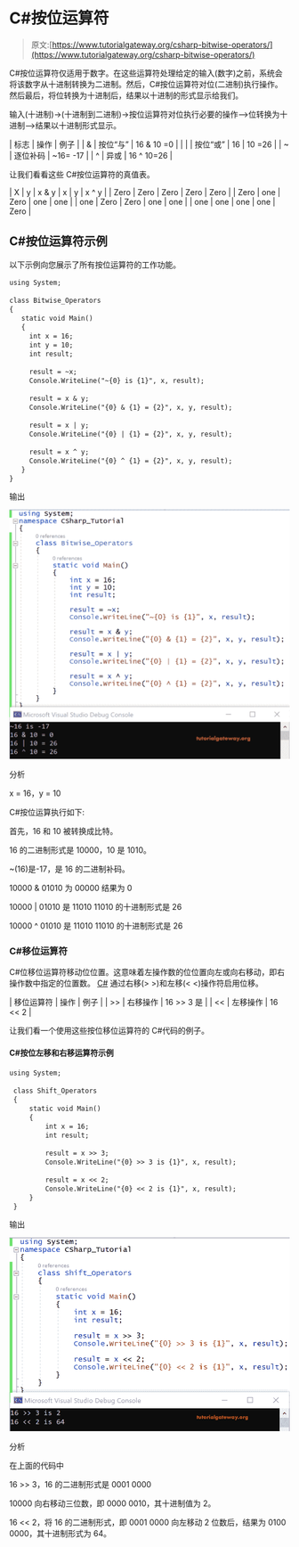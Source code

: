 # C#按位运算符

> 原文:[https://www.tutorialgateway.org/csharp-bitwise-operators/](https://www.tutorialgateway.org/csharp-bitwise-operators/)

C#按位运算符仅适用于数字。在这些运算符处理给定的输入(数字)之前，系统会将该数字从十进制转换为二进制。然后，C#按位运算符对位(二进制)执行操作。然后最后，将位转换为十进制后，结果以十进制的形式显示给我们。

输入(十进制)->(十进制到二进制)->按位运算符对位执行必要的操作-->位转换为十进制-->结果以十进制形式显示。

| 标志 | 操作 | 例子 |
| & | 按位“与” | 16 & 10 =0 |
| &#124; | 按位“或” | 16 &#124; 10 =26 |
| ~ | 逐位补码 | ~16= -17 |
| ^ | 异或 | 16 ^ 10=26 |

让我们看看这些 C#按位运算符的真值表。

| X | y | x & y | x &#124; y | x ^ y |
| Zero | Zero | Zero | Zero | Zero |
| Zero | one | Zero | one | one |
| one | Zero | Zero | one | one |
| one | one | one | one | Zero |

## C#按位运算符示例

以下示例向您展示了所有按位运算符的工作功能。

```
using System;

class Bitwise_Operators
{
   static void Main()
   {
     int x = 16;
     int y = 10;
     int result;

     result = ~x;
     Console.WriteLine("~{0} is {1}", x, result);

     result = x & y;
     Console.WriteLine("{0} & {1} = {2}", x, y, result);

     result = x | y;
     Console.WriteLine("{0} | {1} = {2}", x, y, result);

     result = x ^ y;
     Console.WriteLine("{0} ^ {1} = {2}", x, y, result);
   }
}
```

输出

![C# Bitwise Operators 1](img/fe2c1c5a484e0b354f486e4c4cca78cf.png)

分析

x = 16，y = 10

C#按位运算执行如下:

首先，16 和 10 被转换成比特。

16 的二进制形式是 10000，10 是 1010。

~(16)是-17，是 16 的二进制补码。

10000 & 01010 为 00000
结果为 0

10000 | 01010 是 11010
11010 的十进制形式是 26

10000 ^ 01010 是 11010
11010 的十进制形式是 26

### C#移位运算符

C#位移位运算符移动位位置。这意味着左操作数的位位置向左或向右移动，即右操作数中指定的位置数。 [C#](https://www.tutorialgateway.org/csharp-tutorial/) 通过右移(> >)和左移(< <)操作符启用位移。

| 移位运算符 | 操作 | 例子 |
| >> | 右移操作 | 16 >> 3 是 |
| << | 左移操作 | 16 << 2 |

让我们看一个使用这些按位移位运算符的 C#代码的例子。

#### C#按位左移和右移运算符示例

```
using System;

 class Shift_Operators
 {
     static void Main()
     {
         int x = 16;
         int result;

         result = x >> 3;
         Console.WriteLine("{0} >> 3 is {1}", x, result);

         result = x << 2;
         Console.WriteLine("{0} << 2 is {1}", x, result);
     }
 }
```

输出

![C# Bitwsie Shift Operators 1](img/ebe7597b797427226ebd3eb6737eae0a.png)

分析

在上面的代码中

16 >> 3，16 的二进制形式是 0001 0000

10000 向右移动三位数，即 0000 0010，其十进制值为 2。

16 << 2，将 16 的二进制形式，即 0001 0000 向左移动 2 位数后，结果为 0100 0000，其十进制形式为 64。